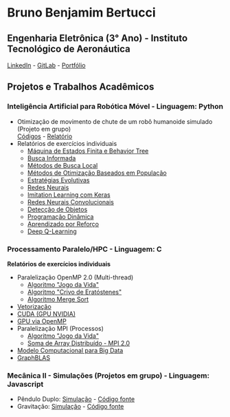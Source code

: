# Bruno Benjamim Bertucci
## Engenharia Eletrônica (3° Ano) - Instituto Tecnológico de Aeronáutica

[LinkedIn](https://www.linkedin.com/in/bruno-benjamim-bertucci/) - [GitLab](https://gitlab.com/bbbertucci) - [Portfólio](https://bbbertucci.github.io)

## Projetos e Trabalhos Acadêmicos

### Inteligência Artificial para Robótica Móvel - Linguagem: Python
  - Otimização de movimento de chute de um robô humanoide simulado (Projeto em grupo)<br>[Códigos](https://github.com/bbbertucci/bbbertucci.github.io/tree/main/graduacao_ITA/terceiro_semestre/inteligencia_artificial_para_robotica_movel/trabalhos_em_grupo/Exame_CT-213) - [Relatório](https://raw.githubusercontent.com/bbbertucci/bbbertucci.github.io/main/graduacao_ITA/terceiro_semestre/inteligencia_artificial_para_robotica_movel/trabalhos_em_grupo/Exame_CT-213/grupo_21_relatorio.pdf)
  - Relatórios de exercícios individuais
    - [Máquina de Estados Finita e Behavior Tree](https://github.com/bbbertucci/bbbertucci.github.io/blob/main/graduacao_ITA/terceiro_semestre/inteligencia_artificial_para_robotica_movel/trabalhos_individuais/1_FSM_BT.pdf)
    - [Busca Informada](https://github.com/bbbertucci/bbbertucci.github.io/blob/main/graduacao_ITA/terceiro_semestre/inteligencia_artificial_para_robotica_movel/trabalhos_individuais/2_busca_informada.pdf)
    - [Métodos de Busca Local](https://github.com/bbbertucci/bbbertucci.github.io/blob/main/graduacao_ITA/terceiro_semestre/inteligencia_artificial_para_robotica_movel/trabalhos_individuais/3_otimizacao_busca_local.pdf)
    - [Métodos de Otimização Baseados em População](https://github.com/bbbertucci/bbbertucci.github.io/blob/main/graduacao_ITA/terceiro_semestre/inteligencia_artificial_para_robotica_movel/trabalhos_individuais/4_otimizacao_metodos_populacionais.pdf)
    - [Estratégias Evolutivas](https://github.com/bbbertucci/bbbertucci.github.io/raw/main/graduacao_ITA/terceiro_semestre/inteligencia_artificial_para_robotica_movel/trabalhos_individuais/5_estrategias_evolutivas.pdf)
    - [Redes Neurais](https://github.com/bbbertucci/bbbertucci.github.io/blob/main/graduacao_ITA/terceiro_semestre/inteligencia_artificial_para_robotica_movel/trabalhos_individuais/6_redes_neurais.pdf)
    - [Imitation Learning com Keras](https://github.com/bbbertucci/bbbertucci.github.io/blob/main/graduacao_ITA/terceiro_semestre/inteligencia_artificial_para_robotica_movel/trabalhos_individuais/7_imitation_learning.pdf)
    - [Redes Neurais Convolucionais](https://github.com/bbbertucci/bbbertucci.github.io/blob/main/graduacao_ITA/terceiro_semestre/inteligencia_artificial_para_robotica_movel/trabalhos_individuais/8_CNN.pdf)
    - [Detecção de Objetos](https://github.com/bbbertucci/bbbertucci.github.io/blob/main/graduacao_ITA/terceiro_semestre/inteligencia_artificial_para_robotica_movel/trabalhos_individuais/9_deteccao_de_objetos.pdf)
    - [Programação Dinâmica](https://github.com/bbbertucci/bbbertucci.github.io/blob/main/graduacao_ITA/terceiro_semestre/inteligencia_artificial_para_robotica_movel/trabalhos_individuais/10_programacao_dinamica.pdf)
    - [Aprendizado por Reforço](https://github.com/bbbertucci/bbbertucci.github.io/blob/main/graduacao_ITA/terceiro_semestre/inteligencia_artificial_para_robotica_movel/trabalhos_individuais/11_aprendizado_por_reforco.pdf)
    - [Deep Q-Learning](https://github.com/bbbertucci/bbbertucci.github.io/blob/main/graduacao_ITA/terceiro_semestre/inteligencia_artificial_para_robotica_movel/trabalhos_individuais/12_deep_q_learning.pdf)

### Processamento Paralelo/HPC - Linguagem: C
**Relatórios de exercícios individuais**
  - Paralelização OpenMP 2.0 (Multi-thread)
    - [Algoritmo "Jogo da Vida"](https://github.com/bbbertucci/bbbertucci.github.io/blob/main/graduacao_ITA/quarto_semestre/processamento_paralelo/2_Jogo_da_Vida_OpenMP.pdf)
    - [Algoritmo "Crivo de Eratóstenes"](https://github.com/bbbertucci/bbbertucci.github.io/blob/main/graduacao_ITA/quarto_semestre/processamento_paralelo/3_Crivo_de_Eratostenes_OpenMP.pdf)
    - [Algoritmo Merge Sort](https://github.com/bbbertucci/bbbertucci.github.io/blob/main/graduacao_ITA/quarto_semestre/processamento_paralelo/4_Merge_Sort_OpenMP.pdf)
  - [Vetorização](https://github.com/bbbertucci/bbbertucci.github.io/blob/main/graduacao_ITA/quarto_semestre/processamento_paralelo/5_Vetorizacao.pdf)
  - [CUDA (GPU NVIDIA)](https://github.com/bbbertucci/bbbertucci.github.io/blob/main/graduacao_ITA/quarto_semestre/processamento_paralelo/6_CUDA.pdf)
  - [GPU via OpenMP](https://github.com/bbbertucci/bbbertucci.github.io/blob/main/graduacao_ITA/quarto_semestre/processamento_paralelo/10_OpenMP_GPU.pdf)
  - Paralelização MPI (Processos)
    - [Algoritmo "Jogo da Vida"](https://github.com/bbbertucci/bbbertucci.github.io/blob/main/graduacao_ITA/quarto_semestre/processamento_paralelo/7_Jogo_da_Vida_MPI.pdf)
    - [Soma de Array Distribuído - MPI 2.0](https://github.com/bbbertucci/bbbertucci.github.io/blob/main/graduacao_ITA/quarto_semestre/processamento_paralelo/8_MPI_2.pdf)
  - [Modelo Computacional para Big Data](https://github.com/bbbertucci/bbbertucci.github.io/blob/main/graduacao_ITA/quarto_semestre/processamento_paralelo/11_Big_Data.pdf)
  - [GraphBLAS](https://github.com/bbbertucci/bbbertucci.github.io/blob/main/graduacao_ITA/quarto_semestre/processamento_paralelo/12_GraphBLAS.pdf)

### Mecânica II - Simulações (Projetos em grupo) - Linguagem: Javascript
  - Pêndulo Duplo: [Simulação](https://kowalks.github.io/double-pendulum/) - [Código fonte](https://github.com/bbbertucci/bbbertucci.github.io/tree/main/graduacao_ITA/terceiro_semestre/mecanica_ii/trabalhos_em_grupo/double-pendulum)
  - Gravitação: [Simulação](https://kowalks.github.io/planets/) - [Código fonte](https://github.com/bbbertucci/bbbertucci.github.io/tree/main/graduacao_ITA/terceiro_semestre/mecanica_ii/trabalhos_em_grupo/planets)
